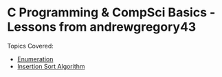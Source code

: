 # C Programming & CompSci Basics - Lessons from andrewgregory43

Topics Covered:
- <a href="https://www.programiz.com/c-programming/c-enumeration">Enumeration</a>
- <a href="https://www.programiz.com/article/insertion-sort-algorithm-programming">Insertion Sort Algorithm</a>
